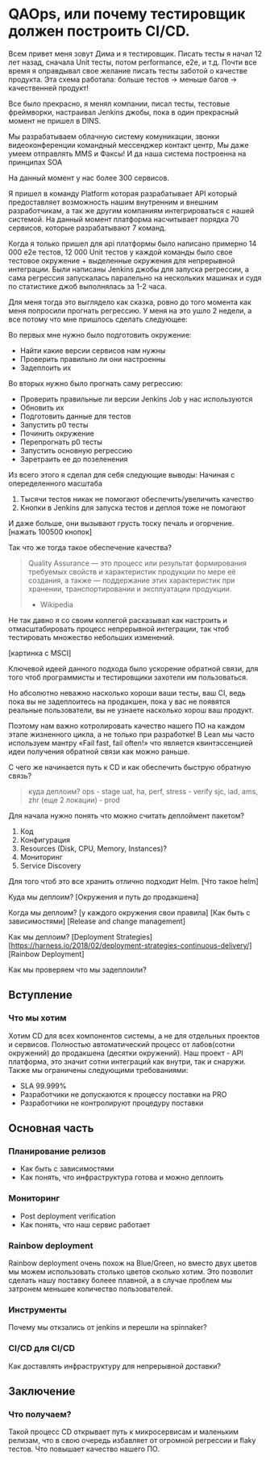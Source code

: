 # QAOps, или почему тестировщик должен построить CI/CD.
Всем привет меня зовут Дима и я тестировщик. Писать тесты я начал 12 лет назад, сначала Unit тесты, потом 
performance, e2e, и т.д. Почти все время я оправдывал свое желание писать тесты заботой о качестве продукта.
Эта схема работала: больше тестов -> меньше багов -> качественней продукт!

Все было прекрасно, я менял компании, писал тесты, тестовые фреймворки, настраивал Jenkins джобы,
пока в один прекрасный момент не пришел в DINS.

Мы разрабатываем облачную систему комуникации, звонки видеоконференции командный мессенджер контакт центр,
Мы даже умеем отправлять MMS и Факсы!
И да наша система построенна на принципах SOA
    
На данный момент у нас более 300 сервисов.
    
Я пришел в команду Platform которая разрабатывает API который предоставляет возможность нашим внутренним и внешним разработчикам,
а так же другим компаниям интегрироваться с нашей системой.
На данный момент платформа насчитывает порядка 70 сервисов, которые разрабатывают 7 команд.
    
Когда я только пришел для api платформы было написано примерно 14 000 е2е тестов, 12 000 Unit тестов
у каждой команды было свое тестовое окружение + выделенные окружения для непрерывной интеграции.
Были написаны Jenkins джобы для запуска регрессии, а сама регрессия запускалась 
паралельно на нескольких машинах и судя по статистике джоб выполнялась за 1-2 часа.

Для меня тогда это выглядело как сказка, ровно до того момента как меня попросили прогнать регрессию.
У меня на это ушло 2 недели, а все потому что мне пришлось сделать следующее:

Во первых мне нужно было подготовить окружение:

- Найти какие версии сервисов нам нужны
- Проверить правильно ли они настроенны
- Задеплоить их

Во вторых нужно было прогнать саму регрессию:

- Проверить правильные ли версии Jenkins Job у нас используются
- Обновить их
- Подготовить данные для тестов
- Запустить p0 тесты
- Починить окружение
- Перепрогнать p0 тесты
- Запустить основную регрессию
- Заретраить ее до позеленения

Из всего этого я сделал для себя следующие выводы:
Начиная с опеределенного масштаба
1) Тысячи тестов никак не помогают обеспечить/увеличить качество
2) Кнопки в Jenkins для запуска тестов и деплоя тоже не помогают

И даже больше, они вызывают грусть тоску печаль и огорчение.
[нажать 100500 кнопок]

Так что же тогда такое обеспечение качества?

> Quality Assurance — это процесс или результат формирования требуемых свойств и характеристик продукции
> по мере её создания, а также — поддержание этих характеристик при хранении,
> транспортировании и эксплуатации продукции.
> * Wikipedia

Не так давно я со своим коллегой расказывал как настроить и отмасштабировать процесс непрерывной интеграции,
так чтоб тестировать множество небольших изменений.

[картинка с MSCI]

Ключевой идеей данного подхода было ускорение обратной связи, для того чтоб программисты
и тестировщики захотели им пользоваться.

Но абсолютно неважно насколько хороши ваши тесты, ваш CI, ведь пока вы не задеплоитесь на продакшен,
пока у вас не появятся реальные пользователи, вы не узнаете насколько хорош ваш продукт. 

Поэтому нам важно котролировать качество нашего ПО на каждом этапе жизненного цикла, а не только при разработке!
В Lean мы часто используем мантру «Fail fast, fail often!» что является квинтэссенцией идеи получения обратной связи как можно раньше.

С чего же начинается путь к CD и как обеспечить быструю обратную связь?


> куда деплоим?
> ops - stage
> uat, ha, perf, stress - verify
> sjc, iad, ams, zhr (еще 2 локации) - prod


Для начала нужно понять что можно считать деплоймент пакетом?
1) Код
2) Конфигурация
3) Resources (Disk, CPU, Memory, Instances)?
4) Мониторинг
5) Service Discovery

Для того чтоб это все хранить отлично подходит Helm.
[Что такое helm]

Куда мы деплоим?
[Окружения и путь до продакшена]

Когда мы деплоим?
[у каждого окружения свои правила]
[Как быть с зависимостями]
[Release and change management]

Как мы деплоим?
[Deployment Strategies]
[https://harness.io/2018/02/deployment-strategies-continuous-delivery/]
[Rainbow Deployment]


Как мы проверяем что мы задеплоили?

## Вступление
### Что мы хотим
Хотим CD для всех компонентов системы, а не для отдельных проектов и сервисов.
Полностью автоматический процесс от лабов(сотни окружений) до продакшена (десятки окружений).
Наш проект - API платформа, это значит сотни интеграций как внутри, так и снаружи. Также мы ограничены следующими требованиями:
- SLA 99.999%
- Разработчики не допускаются к процессу поставки на PRO
- Разработчики не контролируют процедуру поставки

## Основная часть
### Планирование релизов
- Как быть с зависимостями
- Как понять, что инфраструктура готова и можно деплоить

### Мониторинг
- Post deployment verification
- Как понять, что наш сервис работает

### Rainbow deployment
Rainbow deployment очень похож на Blue/Green, но вместо двух цветов мы можем использовать столько цветов сколько хотим.
Это позволит сделать нашу поставку болеее плавной, а в случае проблем мы затронем меньшее количество пользователей.

### Инструменты
Почему мы откзались от jenkins и перешли на spinnaker?

### CI/CD для CI/CD
Как доставлять инфраструктуру для непрерывной доставки?

## Заключение
### Что получаем?
Такой процесс CD открывает путь к микросервисам и маленьким релизам, что в свою очередь избавляет от огромной регрессии
и flaky тестов. Что повышает качество нашего ПО.
